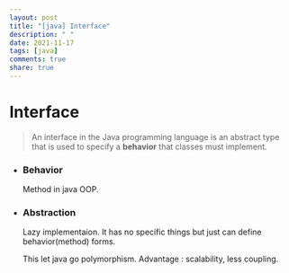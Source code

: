 ```yaml
---
layout: post
title: "[java] Interface"
description: " "
date: 2021-11-17
tags: [java]
comments: true
share: true
---
```




<h1> Interface </h1>

>  An interface in the Java programming language is an abstract type that is used to specify a <b>behavior</b> that classes must implement.

- <h3>
    Behavior</h3>
    
    Method in java OOP.
    
    

- <h3><b>Abstraction</b></h3>

  Lazy implementaion. It has no specific things but just can define behavior(method) forms.

  This let java go polymorphism. Advantage : scalability, less coupling.

